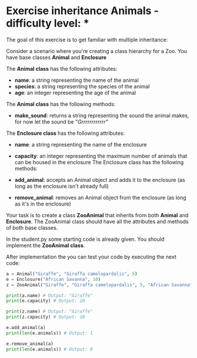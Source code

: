# Exercise inheritance Animals - difficulty level: *
The goal of this exercise is to get familiar with multiple inheritance:

Consider a scenario where you're creating a class hierarchy for a Zoo. You have base classes **Animal** and **Enclosure**

The **Animal class** has the following attributes:

- **name**: a string representing the name of the animal
- **species**: a string representing the species of the animal
- **age**: an integer representing the age of the animal

The **Animal class** has the following methods:

- **make_sound**: returns a string representing the sound the animal makes, for now let the sound be *"Grrrrrrrrrrrr"*

The **Enclosure class** has the following attributes:

- **name**: a string representing the name of the enclosure
- **capacity**: an integer representing the maximum number of animals that can be housed in the enclosure
The Enclosure class has the following methods:

- **add_animal**: accepts an Animal object and adds it to the enclosure (as long as the enclosure isn't already full)
- **remove_animal**: removes an Animal object from the enclosure (as long as it's in the enclosure)

Your task is to create a class **ZooAnimal** that inherits from both **Animal** and **Enclosure**. The ZooAnimal class should have all the attributes and methods of both base classes.

In the student.py some starting code is already given. You should implement the **ZooAnimal class**.

After implementation the you can test your code by executing the next code:
```python 
a = Animal("Giraffe", "Giraffa camelopardalis", 5)
e = Enclosure("African Savanna", 10)
z = ZooAnimal("Giraffe", "Giraffa camelopardalis", 5, "African Savanna", 10)

print(a.name) # Output: "Giraffe"
print(e.capacity) # Output: 10

print(z.name) # Output: "Giraffe"
print(z.capacity) # Output: 10

e.add_animal(a)
print(len(e.animals)) # Output: 1

e.remove_animal(a)
print(len(e.animals)) # Output: 0

